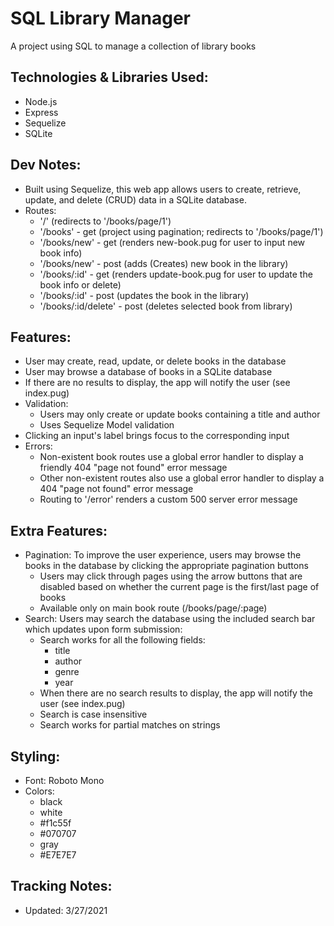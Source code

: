 # SQL Library Manager
A project using SQL to manage a collection of library books

## Technologies & Libraries Used:
- Node.js
- Express
- Sequelize
- SQLite

## Dev Notes:
- Built using Sequelize, this web app allows users to create, retrieve, update, and delete (CRUD) data in a SQLite database.
- Routes:
  - '/' (redirects to '/books/page/1')
  - '/books' - get (project using pagination; redirects to '/books/page/1')
  - '/books/new' - get (renders new-book.pug for user to input new book info)
  - '/books/new' - post (adds (Creates) new book in the library)
  - '/books/:id' - get (renders update-book.pug for user to update the book info or delete)
  - '/books/:id' - post (updates the book in the library)
  - '/books/:id/delete' - post (deletes selected book from library)

## Features:
- User may create, read, update, or delete books in the database
- User may browse a database of books in a SQLite database
- If there are no results to display, the app will notify the user (see index.pug)
- Validation:
  - Users may only create or update books containing a title and author
  - Uses Sequelize Model validation
- Clicking an input's label brings focus to the corresponding input
- Errors:
  - Non-existent book routes use a global error handler to display a friendly 404 "page not found" error message
  - Other non-existent routes also use a global error handler to display a 404 "page not found" error message
  - Routing to '/error' renders a custom 500 server error message

## Extra Features:
- Pagination: To improve the user experience, users may browse the books in the database by clicking the appropriate pagination buttons
  - Users may click through pages using the arrow buttons that are disabled based on whether the current page is the first/last page of books
  - Available only on main book route (/books/page/:page)
- Search: Users may search the database using the included search bar which updates upon form submission:
  - Search works for all the following fields:
    - title
    - author
    - genre
    - year
  - When there are no search results to display, the app will notify the user (see index.pug)
  - Search is case insensitive
  - Search works for partial matches on strings

## Styling:
- Font: Roboto Mono
- Colors:
  - black
  - white
  - #f1c55f
  - #070707
  - gray
  - #E7E7E7

## Tracking Notes:
- Updated: 3/27/2021
